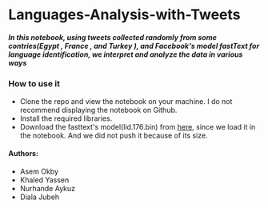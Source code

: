# Languages-Analysis-with-Tweets

##### In this notebook, using tweets collected randomly from some contries(Egypt , France , and Turkey ), and Facebook's model fastText for language identification, we interpret and analyze the data in various ways

### How to use it

- Clone the repo and view the notebook on your machine. I do not recommend displaying the notebook on Github.
- Install the required libraries.
- Download the fasttext's model(lid.176.bin) from <a href='https://fasttext.cc/docs/en/language-identification.html'>here</a>, since we load it in the notebook. And we did not push it because of its size. 


#### Authors: 

- Asem Okby
- Khaled Yassen
- Nurhande Aykuz
- Diala Jubeh
